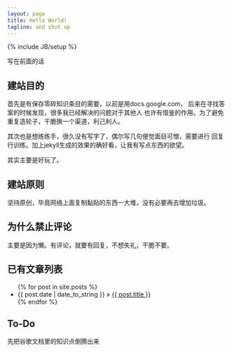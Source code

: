 ```yaml
---
layout: page
title: Hello World!
tagline: and shut up
---
```

{% include JB/setup %}

写在前面的话

## 建站目的
首先是有保存零碎知识条目的需要，以前是用docs.google.com，
后来在寻找答案的时候发现，很多我已经解决的问题对于其他人
也许有借鉴的作用。为了避免重复造轮子，干脆换一个渠道，利己利人。

其次也是想练练手，很久没有写字了，偶尔写几句便觉面目可憎，需要进行
回复行训练。加上jekyll生成的效果的确好看，让我有写点东西的欲望。

其实主要是好玩了。

## 建站原则
坚持原创，毕竟网络上面复制黏贴的东西一大堆，没有必要再去增加垃圾。

## 为什么禁止评论
主要是因为懒。有评论，就要有回复，不想失礼，干脆不要。


## 已有文章列表

<ul class="posts">
  {% for post in site.posts %}
    <li><span>{{ post.date | date_to_string }}</span> &raquo; <a href="{{ BASE_PATH }}{{ post.url }}">{{ post.title }}</a></li>
  {% endfor %}
</ul>

## To-Do
先把谷歌文档里的知识点倒腾出来
